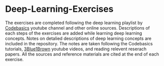 # Deep-Learning-Exercises
The exercises are completed following the deep learning playlist by [Codebasics](https://www.youtube.com/results?search_query=codebasics+deep+learning+playlist) youtube channel and other online sources. Descriptions of each steps of the exercises are added while learning deep learning concepts. 
Notes on detalied descriptions of deep learning concepts are included in the repository. The notes are taken following the Codebasics tutorials, [3Blue1Brown](https://www.youtube.com/@3blue1brown) youtube videos, and reading relevent reserach papers. All the sources and reference materials are cited at the end of each exercise. 
